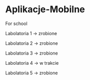 # Aplikacje-Mobilne
For school

Labolatoria 1 -> zrobione

Labolatoria 2 -> zrobione

Labolatoria 3 -> zrobione

Labolatoria 4 -> w trakcie

Labolatoria 5 -> zrobione
